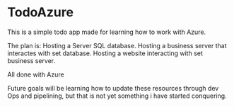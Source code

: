 # TodoAzure
This is a simple todo app made for learning how to work with Azure.

The plan is:
Hosting a Server SQL database.
Hosting a business server that interactes with set database.
Hosting a website interacting with set business server.

All done with Azure


Future goals will be learning how to update these resources through dev Ops and pipelining, but that is not yet something i have started conquering.
